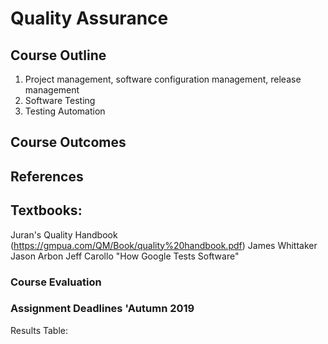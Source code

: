 # Quality Assurance

## Course Outline

1. Project management, software configuration management, release management
2. Software Testing
3. Testing Automation

## Course Outcomes



## References

## Textbooks:
Juran's Quality Handbook (https://gmpua.com/QM/Book/quality%20handbook.pdf)
James Whittaker Jason Arbon Jeff Carollo "How Google Tests Software"

### Course Evaluation

### Assignment Deadlines 'Autumn 2019

Results Table:
